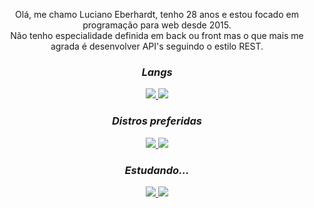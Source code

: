 <p align="center" width="10px">
    Olá, me chamo Luciano Eberhardt, tenho 28 anos e estou focado em programação para web desde 2015. <br>
    Não tenho especialidade definida em back ou front mas o que mais me agrada é desenvolver API's seguindo o estilo REST.
</p>

<h3 align="center"> 
  <i>Langs</i>
</h3>

<div align="center">
  <a href="https://github.com/eberlu">
    <img src="https://img.shields.io/badge/JavaScript-323330?style=for-the-badge&logo=javascript&logoColor=F7DF1E">
  </a>
  <a href="https://github.com/eberlu">
    <img src="https://img.shields.io/badge/PHP-777BB4?style=for-the-badge&logo=php&logoColor=white">
  </a>
</div>

<h3 align="center"> 
  <i>Distros preferidas</i>
</h3>

<div align="center">
  <a href="https://github.com/eberlu">
    <img src="https://img.shields.io/badge/Linux_Mint-87CF3E?style=for-the-badge&logo=linux-mint&logoColor=white">
  </a>
  <a href="https://github.com/eberlu">
    <img src="https://img.shields.io/badge/Fedora-294172?style=for-the-badge&logo=fedora&logoColor=white">
  </a>
</div>

<h3 align="center">
  <i>Estudando...</i>
</h3>

<div align="center">

  <a href="https://github.com/eberlu">
    <img src="https://img.shields.io/badge/Docker-2CA5E0?style=for-the-badge&logo=docker&logoColor=white">
  </a>
  
  <a href="https://github.com/eberlu">
    <img src="https://img.shields.io/badge/Python-FFD43B?style=for-the-badge&logo=python&logoColor=blue">
  </a>
  
</div>
